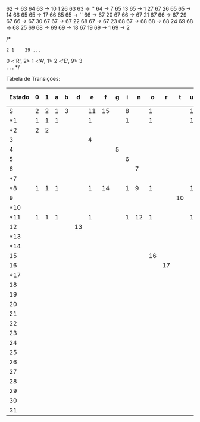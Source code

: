 62 -> 63 64
63 -> 10 1 26 63
63 -> ''
64 -> 7 65 13
65 -> 1 27 67 26 65
65 -> 14 66 65
65 -> 17 66 65
65 -> ''
66 -> 67 20 67
66 -> 67 21 67
66 -> 67 29 67
66 -> 67 30 67
67 -> 67 22 68
67 -> 67 23 68
67 -> 68
68 -> 68 24 69
68 -> 68 25 69
68 -> 69
69 -> 18 67 19
69 -> 1
69 -> 2





/*

    2 1    29 ...
0   <'R', 2>
1   <'A', 1>
2   <'E', 9>
3   
.
.
. 
*/

Tabela de Transições:

Estado | 0 | 1 | a | b | d | e | f | g | i | n | o | r | t | u | < | > | + | - | * | / | ; | ( | ) | = | ! | ' ' | \n
-------|---|---|---|---|---|---|---|---|---|---|---|---|---|---|---|---|---|---|---|---|---|---|---|---|---|----|----
S      | 2 | 2 | 1 | 3 |   | 11| 15|   | 8 |   | 1 |   |   | 1 | 20| 21| 22| 23| 24| 25| 26| 18| 19| 27| 28| 0  | 0
*1     | 1 | 1 | 1 |   |   | 1 |   |   | 1 |   | 1 |   |   | 1 |   |   |   |   |   |   |   |   |   |   |   |    |   
*2     | 2 | 2 |   |   |   |   |   |   |   |   |   |   |   |   |   |   |   |   |   |   |   |   |   |   |   |    |   
3      |   |   |   |   |   | 4 |   |   |   |   |   |   |   |   |   |   |   |   |   |   |   |   |   |   |   |    |   
4      |   |   |   |   |   |   |   | 5 |   |   |   |   |   |   |   |   |   |   |   |   |   |   |   |   |   |    |   
5      |   |   |   |   |   |   |   |   | 6 |   |   |   |   |   |   |   |   |   |   |   |   |   |   |   |   |    |   
6      |   |   |   |   |   |   |   |   |   | 7 |   |   |   |   |   |   |   |   |   |   |   |   |   |   |   |    |   
*7     |   |   |   |   |   |   |   |   |   |   |   |   |   |   |   |   |   |   |   |   |   |   |   |   |   |    |   
*8     | 1 | 1 | 1 |   |   | 1 | 14|   | 1 | 9 | 1 |   |   | 1 |   |   |   |   |   |   |   |   |   |   |   |    |   
9      |   |   |   |   |   |   |   |   |   |   |   |   | 10|   |   |   |   |   |   |   |   |   |   |   |   |    |   
*10    |   |   |   |   |   |   |   |   |   |   |   |   |   |   |   |   |   |   |   |   |   |   |   |   |   |    |   
*11    | 1 | 1 | 1 |   |   | 1 |   |   | 1 | 12| 1 |   |   | 1 |   |   |   |   |   |   |   |   |   |   |   |    |   
12     |   |   |   |   | 13|   |   |   |   |   |   |   |   |   |   |   |   |   |   |   |   |   |   |   |   |    |   
*13    |   |   |   |   |   |   |   |   |   |   |   |   |   |   |   |   |   |   |   |   |   |   |   |   |   |    |   
*14    |   |   |   |   |   |   |   |   |   |   |   |   |   |   |   |   |   |   |   |   |   |   |   |   |   |    |   
15     |   |   |   |   |   |   |   |   |   |   |16 |   |   |   |   |   |   |   |   |   |   |   |   |   |   |    |   
16     |   |   |   |   |   |   |   |   |   |   |   | 17|   |   |   |   |   |   |   |   |   |   |   |   |   |    |   
*17    |   |   |   |   |   |   |   |   |   |   |   |   |   |   |   |   |   |   |   |   |   |   |   |   |   |    |   
18     |   |   |   |   |   |   |   |   |   |   |   |   |   |   |   |   |   |   |   |   |   |   |   |   |   |    |   
19     |   |   |   |   |   |   |   |   |   |   |   |   |   |   |   |   |   |   |   |   |   |   |   |   |   |    |   
20     |   |   |   |   |   |   |   |   |   |   |   |   |   |   |   |   |   |   |   |   |   |   |   |   |   |    |   
21     |   |   |   |   |   |   |   |   |   |   |   |   |   |   |   |   |   |   |   |   |   |   |   |   |   |    |   
22     |   |   |   |   |   |   |   |   |   |   |   |   |   |   |   |   |   |   |   |   |   |   |   |   |   |    |   
23     |   |   |   |   |   |   |   |   |   |   |   |   |   |   |   |   |   |   |   |   |   |   |   |   |   |    |   
24     |   |   |   |   |   |   |   |   |   |   |   |   |   |   |   |   |   |   |   |   |   |   |   |   |   |    |   
25     |   |   |   |   |   |   |   |   |   |   |   |   |   |   |   |   |   |   |   |   |   |   |   |   |   |    |   
26     |   |   |   |   |   |   |   |   |   |   |   |   |   |   |   |   |   |   |   |   |   |   |   |   |   |    |   
27     |   |   |   |   |   |   |   |   |   |   |   |   |   |   |   |   |   |   |   |   |   |   |   | 29|   |    |   
28     |   |   |   |   |   |   |   |   |   |   |   |   |   |   |   |   |   |   |   |   |   |   |   | 30|   |    |   
29     |   |   |   |   |   |   |   |   |   |   |   |   |   |   |   |   |   |   |   |   |   |   |   |   |   |    |   
30     |   |   |   |   |   |   |   |   |   |   |   |   |   |   |   |   |   |   |   |   |   |   |   |   |   |    |   
31     |   |   |   |   |   |   |   |   |   |   |   |   |   |   |   |   |   |   |   |   |   |   |   |   |   |    |   
